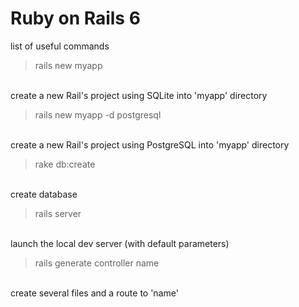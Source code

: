# Ruby on Rails 6
list of useful commands

> rails new myapp
<br>
create a new Rail's project using SQLite into 'myapp' directory

> rails new myapp -d postgresql
<br>
create a new Rail's project using PostgreSQL into 'myapp' directory

> rake db:create
<br>
create database

> rails server
<br>
launch the local dev server (with default parameters)

> rails generate controller name
<br>
create several files and a route to 'name'
